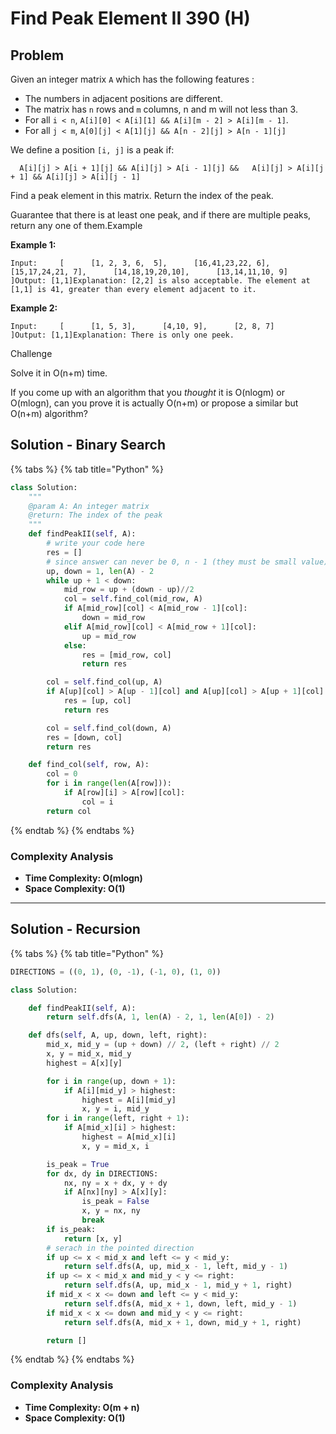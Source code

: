 # Find Peak Element II 390 (H)

## Problem

Given an integer matrix `A` which has the following features :

* The numbers in adjacent positions are different.
* The matrix has `n` rows and `m` columns, n and m will not less than 3.
* For all `i < n`, `A[i][0] < A[i][1] && A[i][m - 2] > A[i][m - 1]`.
* For all `j < m`, `A[0][j] < A[1][j] && A[n - 2][j] > A[n - 1][j]`

We define a position `[i, j]` is a peak if:

```
  A[i][j] > A[i + 1][j] && A[i][j] > A[i - 1][j] &&   A[i][j] > A[i][j + 1] && A[i][j] > A[i][j - 1]
```

Find a peak element in this matrix. Return the index of the peak.

Guarantee that there is at least one peak, and if there are multiple peaks, return any one of them.Example

**Example 1:**

```
Input:     [      [1, 2, 3, 6,  5],      [16,41,23,22, 6],      [15,17,24,21, 7],      [14,18,19,20,10],      [13,14,11,10, 9]    ]Output: [1,1]Explanation: [2,2] is also acceptable. The element at [1,1] is 41, greater than every element adjacent to it.
```

**Example 2:**

```
Input:     [      [1, 5, 3],      [4,10, 9],      [2, 8, 7]    ]Output: [1,1]Explanation: There is only one peek.
```

Challenge

Solve it in O(n+m) time.

If you come up with an algorithm that you _thought_ it is O(nlogm) or O(mlogn), can you prove it is actually O(n+m) or propose a similar but O(n+m) algorithm?

## Solution - Binary Search

{% tabs %}
{% tab title="Python" %}
```python
class Solution:
    """
    @param A: An integer matrix
    @return: The index of the peak
    """
    def findPeakII(self, A):
        # write your code here
        res = []
        # since answer can never be 0, n - 1 (they must be small value)
        up, down = 1, len(A) - 2
        while up + 1 < down:
            mid_row = up + (down - up)//2
            col = self.find_col(mid_row, A)
            if A[mid_row][col] < A[mid_row - 1][col]:
                down = mid_row
            elif A[mid_row][col] < A[mid_row + 1][col]:
                up = mid_row
            else:
                res = [mid_row, col]
                return res

        col = self.find_col(up, A)
        if A[up][col] > A[up - 1][col] and A[up][col] > A[up + 1][col]:
            res = [up, col]
            return res

        col = self.find_col(down, A)
        res = [down, col]
        return res

    def find_col(self, row, A):
        col = 0
        for i in range(len(A[row])):
            if A[row][i] > A[row][col]:
                col = i
        return col            
```
{% endtab %}
{% endtabs %}

### Complexity Analysis

* **Time Complexity: O(mlogn)**
* **Space Complexity: O(1)**

****

## Solution - Recursion

{% tabs %}
{% tab title="Python" %}
```python
DIRECTIONS = ((0, 1), (0, -1), (-1, 0), (1, 0))

class Solution:

    def findPeakII(self, A):
        return self.dfs(A, 1, len(A) - 2, 1, len(A[0]) - 2)

    def dfs(self, A, up, down, left, right):
        mid_x, mid_y = (up + down) // 2, (left + right) // 2
        x, y = mid_x, mid_y
        highest = A[x][y]

        for i in range(up, down + 1):
            if A[i][mid_y] > highest:
                highest = A[i][mid_y]
                x, y = i, mid_y
        for i in range(left, right + 1):
            if A[mid_x][i] > highest:
                highest = A[mid_x][i]
                x, y = mid_x, i

        is_peak = True
        for dx, dy in DIRECTIONS:
            nx, ny = x + dx, y + dy
            if A[nx][ny] > A[x][y]:
                is_peak = False
                x, y = nx, ny
                break
        if is_peak:
            return [x, y]
        # serach in the pointed direction
        if up <= x < mid_x and left <= y < mid_y:
            return self.dfs(A, up, mid_x - 1, left, mid_y - 1)
        if up <= x < mid_x and mid_y < y <= right:
            return self.dfs(A, up, mid_x - 1, mid_y + 1, right)
        if mid_x < x <= down and left <= y < mid_y:
            return self.dfs(A, mid_x + 1, down, left, mid_y - 1)
        if mid_x < x <= down and mid_y < y <= right:
            return self.dfs(A, mid_x + 1, down, mid_y + 1, right)

        return []
```
{% endtab %}
{% endtabs %}

### Complexity Analysis

* **Time Complexity: O(m + n)**&#x20;
* **Space Complexity: O(1)**
